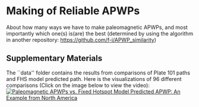 # Making of Reliable APWPs

About how many ways we have to make paleomagnetic APWPs, and most importantly
which one(s) is(are) the best (determined by using the algorithm in another
repository: https://github.com/f-i/APWP_similarity)

## Supplementary Materials

The ``data'' folder contains the results from comparisons of Plate 101 paths and
FHS model predicted path. Here is the visualizations of 96 different
comparisons (Click on the image below to view the video):
[![Paleomagnetic APWPs vs. Fixed Hotspot Model Predicted APWP: An Example from North America](https://img.youtube.com/vi/m5nMDzJtVxE/0.jpg)](https://www.youtube.com/watch?v=m5nMDzJtVxE "Paleomagnetic APWPs vs. Fixed Hotspot Model Predicted APWP: An Example from North America")
